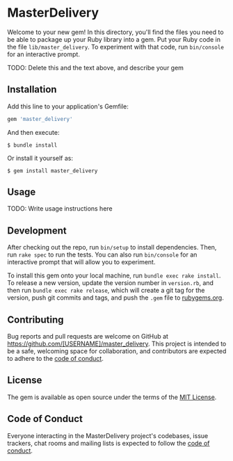 # MasterDelivery

Welcome to your new gem! In this directory, you'll find the files you need to be able to package up your Ruby library into a gem. Put your Ruby code in the file `lib/master_delivery`. To experiment with that code, run `bin/console` for an interactive prompt.

TODO: Delete this and the text above, and describe your gem

## Installation

Add this line to your application's Gemfile:

```ruby
gem 'master_delivery'
```

And then execute:

    $ bundle install

Or install it yourself as:

    $ gem install master_delivery

## Usage

TODO: Write usage instructions here

## Development

After checking out the repo, run `bin/setup` to install dependencies. Then, run `rake spec` to run the tests. You can also run `bin/console` for an interactive prompt that will allow you to experiment.

To install this gem onto your local machine, run `bundle exec rake install`. To release a new version, update the version number in `version.rb`, and then run `bundle exec rake release`, which will create a git tag for the version, push git commits and tags, and push the `.gem` file to [rubygems.org](https://rubygems.org).

## Contributing

Bug reports and pull requests are welcome on GitHub at https://github.com/[USERNAME]/master_delivery. This project is intended to be a safe, welcoming space for collaboration, and contributors are expected to adhere to the [code of conduct](https://github.com/[USERNAME]/master_delivery/blob/master/CODE_OF_CONDUCT.md).


## License

The gem is available as open source under the terms of the [MIT License](https://opensource.org/licenses/MIT).

## Code of Conduct

Everyone interacting in the MasterDelivery project's codebases, issue trackers, chat rooms and mailing lists is expected to follow the [code of conduct](https://github.com/[USERNAME]/master_delivery/blob/master/CODE_OF_CONDUCT.md).
